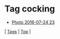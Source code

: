<!--
title: Tag cocking
date: 2020-06-28T15:02:24.884Z
tags:
-->
# Tag cocking

 * [Photo 2016-07-24 23](147917309907.md)

| [Tags](tags.md) | [Top](index.md) |
